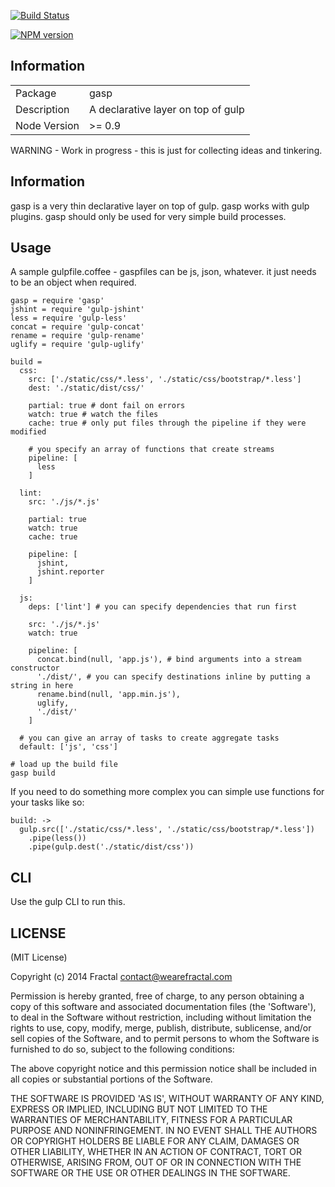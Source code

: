 [![Build Status](https://travis-ci.org/wearefractal/gasp.png?branch=master)](https://travis-ci.org/wearefractal/gasp)

[![NPM version](https://badge.fury.io/js/gasp.png)](http://badge.fury.io/js/gasp)

## Information

<table>
<tr> 
<td>Package</td><td>gasp</td>
</tr>
<tr>
<td>Description</td>
<td>A declarative layer on top of gulp</td>
</tr>
<tr>
<td>Node Version</td>
<td>>= 0.9</td>
</tr>
</table>

WARNING - Work in progress - this is just for collecting ideas and tinkering.

## Information

gasp is a very thin declarative layer on top of gulp. gasp works with gulp plugins. gasp should only be used for very simple build processes.

## Usage

A sample gulpfile.coffee - gaspfiles can be js, json, whatever. it just needs to be an object when required.

```coffee-script
gasp = require 'gasp'
jshint = require 'gulp-jshint'
less = require 'gulp-less'
concat = require 'gulp-concat'
rename = require 'gulp-rename'
uglify = require 'gulp-uglify'

build =
  css:
    src: ['./static/css/*.less', './static/css/bootstrap/*.less']
    dest: './static/dist/css/'

    partial: true # dont fail on errors
    watch: true # watch the files
    cache: true # only put files through the pipeline if they were modified

    # you specify an array of functions that create streams
    pipeline: [
      less
    ]

  lint:
    src: './js/*.js'

    partial: true
    watch: true
    cache: true

    pipeline: [
      jshint,
      jshint.reporter
    ]

  js:
    deps: ['lint'] # you can specify dependencies that run first

    src: './js/*.js'
    watch: true

    pipeline: [
      concat.bind(null, 'app.js'), # bind arguments into a stream constructor
      './dist/', # you can specify destinations inline by putting a string in here
      rename.bind(null, 'app.min.js'),
      uglify,
      './dist/'
    ]

  # you can give an array of tasks to create aggregate tasks
  default: ['js', 'css']

# load up the build file
gasp build
```

If you need to do something more complex you can simple use functions for your tasks like so:

```coffee-script
build: ->
  gulp.src(['./static/css/*.less', './static/css/bootstrap/*.less'])
    .pipe(less())
    .pipe(gulp.dest('./static/dist/css'))
```

## CLI

Use the gulp CLI to run this.

## LICENSE

(MIT License)

Copyright (c) 2014 Fractal <contact@wearefractal.com>

Permission is hereby granted, free of charge, to any person obtaining
a copy of this software and associated documentation files (the
'Software'), to deal in the Software without restriction, including
without limitation the rights to use, copy, modify, merge, publish,
distribute, sublicense, and/or sell copies of the Software, and to
permit persons to whom the Software is furnished to do so, subject to
the following conditions:

The above copyright notice and this permission notice shall be
included in all copies or substantial portions of the Software.

THE SOFTWARE IS PROVIDED 'AS IS', WITHOUT WARRANTY OF ANY KIND,
EXPRESS OR IMPLIED, INCLUDING BUT NOT LIMITED TO THE WARRANTIES OF
MERCHANTABILITY, FITNESS FOR A PARTICULAR PURPOSE AND
NONINFRINGEMENT. IN NO EVENT SHALL THE AUTHORS OR COPYRIGHT HOLDERS BE
LIABLE FOR ANY CLAIM, DAMAGES OR OTHER LIABILITY, WHETHER IN AN ACTION
OF CONTRACT, TORT OR OTHERWISE, ARISING FROM, OUT OF OR IN CONNECTION
WITH THE SOFTWARE OR THE USE OR OTHER DEALINGS IN THE SOFTWARE.
